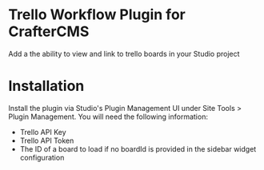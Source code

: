 # Trello Workflow Plugin for CrafterCMS

Add a the ability to view and link to trello boards in your Studio project

# Installation

Install the plugin via Studio's Plugin Management UI under Site Tools > Plugin Management.
You will need the following information:
- Trello API Key 
- Trello API Token
- The ID of a board to load if no boardId is provided in the sidebar widget configuration

